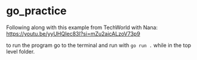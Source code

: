 # go_practice

Following along with this example from TechWorld with Nana: https://youtu.be/yyUHQIec83I?si=mZu2aicALzoV73p9

to run the program go to the terminal and run with `go run .` while in the top level folder.